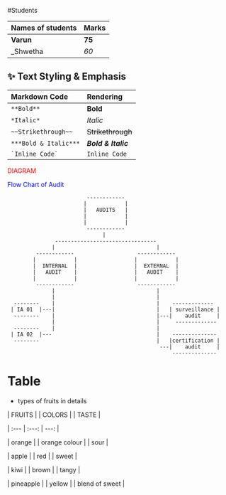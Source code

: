 

#Students

|Names of students | Marks |
| :--- | :--- |
| **Varun** | **75** |
| _Shwetha | _60_ |












## ✨ Text Styling & Emphasis

| Markdown Code | Rendering |
| :--- | :--- |
| `**Bold**` | **Bold** |
| `*Italic*` | *Italic* |
| `~~Strikethrough~~` | ~~Strikethrough~~ |
| `***Bold & Italic***` | ***Bold & Italic*** |
| `` `Inline Code` `` | `Inline Code` |







































<font color="red">DIAGRAM</font>


<font color="blue">Flow Chart of Audit</font>

                             ------------
                            |            |
                            |   AUDITS   |
                            |            |
                            |            |
                             ------------
                                  |
                   --------------------------------
                  |                                |
             ------------                    ------------
            |            |                  |            |
            |  INTERNAL  |                  |  EXTERNAL  |
            |   AUDIT    |                  |   AUDIT    |
            |            |                  |            |
             ------------                    ------------
                  |                                |
                  |                                |
      --------    |                                |    -------------
     | IA 01  |---|                                |   | surveillance |
      --------    |                                |---|    audit     |
                  |                                |     -------------
      --------    |                                |
     | IA 02  |---                                 |    --------------
      --------                                     |   |certification |
                                                    ---|    audit     |
                                                        --------------










# Table


 - types of fruits in details



 | FRUITS | | COLORS | | TASTE |

 | :--- | :---: | ---: |

| orange | | orange colour | | sour |

| apple | | red | | sweet |

| kiwi | | brown | | tangy |

| pineapple | | yellow | | blend of sweet |


